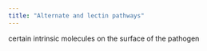 ```yaml
---
title: "Alternate and lectin pathways"
---
```

certain intrinsic molecules on the surface of the pathogen

